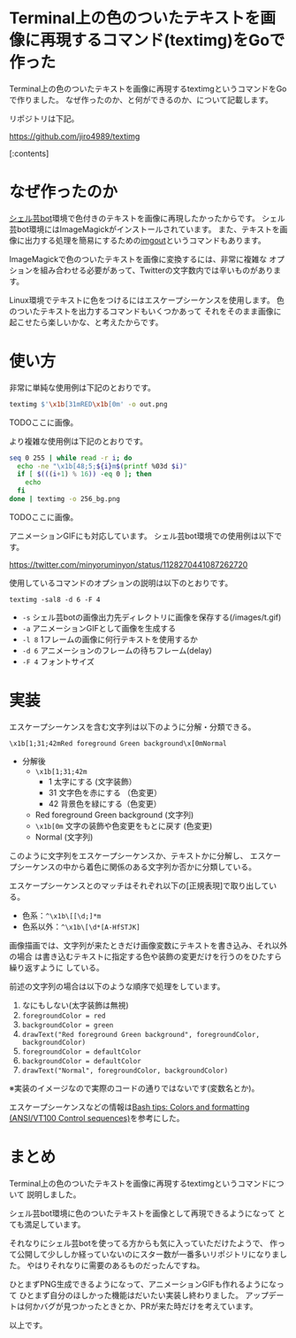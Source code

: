 Terminal上の色のついたテキストを画像に再現するコマンド(textimg)をGoで作った
===========================================================================

Terminal上の色のついたテキストを画像に再現するtextimgというコマンドをGoで作りました。
なぜ作ったのか、と何ができるのか、について記載します。

リポジトリは下記。

https://github.com/jiro4989/textimg

[:contents]

# なぜ作ったのか

[シェル芸bot](https://twitter.com/minyoruminyon)環境で色付きのテキストを画像に再現したかったからです。
シェル芸bot環境にはImageMagickがインストールされています。
また、テキストを画像に出力する処理を簡易にするための[imgout](https://github.com/ryuichiueda/ImageGeneratorForShBot/blob/master/imgout)というコマンドもあります。

ImageMagickで色のついたテキストを画像に変換するには、非常に複雑な
オプションを組み合わせる必要があって、Twitterの文字数内では辛いものがあります。

Linux環境でテキストに色をつけるにはエスケープシーケンスを使用します。
色のついたテキストを出力するコマンドもいくつかあって
それをそのまま画像に起こせたら楽しいかな、と考えたからです。

# 使い方

非常に単純な使用例は下記のとおりです。

```bash
textimg $'\x1b[31mRED\x1b[0m' -o out.png
```

TODOここに画像。

より複雑な使用例は下記のとおりです。

```bash
seq 0 255 | while read -r i; do
  echo -ne "\x1b[48;5;${i}m$(printf %03d $i)"
  if [ $(((i+1) % 16)) -eq 0 ]; then
    echo
  fi
done | textimg -o 256_bg.png
```

TODOここに画像。

アニメーションGIFにも対応しています。
シェル芸bot環境での使用例は以下です。

https://twitter.com/minyoruminyon/status/1128270441087262720

使用しているコマンドのオプションの説明は以下のとおりです。

`textimg -sal8 -d 6 -F 4`

- `-s` シェル芸botの画像出力先ディレクトリに画像を保存する(/images/t.gif)
- `-a` アニメーションGIFとして画像を生成する
- `-l 8` 1フレームの画像に何行テキストを使用するか
- `-d 6` アニメーションのフレームの待ちフレーム(delay)
- `-F 4` フォントサイズ

# 実装

エスケープシーケンスを含む文字列は以下のように分解・分類できる。

`\x1b[1;31;42mRed foreground Green background\x[0mNormal`

- 分解後
  - `\x1b[1;31;42m`
    - 1 太字にする (文字装飾）
    - 31 文字色を赤にする （色変更）
    - 42 背景色を緑にする（色変更）
  - Red foreground Green background (文字列)
  - `\x1b[0m` 文字の装飾や色変更をもとに戻す (色変更)
  - Normal (文字列)

このように文字列をエスケープシーケンスか、テキストかに分解し、
エスケープシーケンスの中から着色に関係のある文字列か否かに分類している。

エスケープシーケンスとのマッチはそれぞれ以下の[正規表現]で取り出している。

- 色系：`^\x1b\[[\d;]*m`
- 色系以外：`^\x1b\[\d*[A-HfSTJK]`

画像描画では、文字列が来たときだけ画像変数にテキストを書き込み、それ以外の場合
は書き込むテキストに指定する色や装飾の変更だけを行うのをひたすら繰り返すように
している。

前述の文字列の場合は以下のような順序で処理をしています。

1. なにもしない(太字装飾は無視)
1. `foregroundColor = red`
1. `backgroundColor = green`
1. `drawText("Red foreground Green background", foregroundColor, backgroundColor)`
1. `foregroundColor = defaultColor`
1. `backgroundColor = defaultColor`
1. `drawText("Normal", foregroundColor, backgroundColor)`

※実装のイメージなので実際のコードの通りではないです(変数名とか)。

エスケープシーケンスなどの情報は[Bash tips: Colors and formatting (ANSI/VT100 Control sequences)](https://misc.flogisoft.com/bash/tip_colors_and_formatting)を参考にした。

# まとめ

Terminal上の色のついたテキストを画像に再現するtextimgというコマンドについて
説明しました。

シェル芸bot環境に色のついたテキストを画像として再現できるようになって
とても満足しています。

それなりにシェル芸botを使ってる方からも気に入っていただけたようで、
作って公開して少ししか経っていないのにスター数が一番多いリポジトリになりました。
やはりそれなりに需要のあるものだったんですね。

ひとまずPNG生成できるようになって、アニメーションGIFも作れるようになって
ひとまず自分のほしかった機能はだいたい実装し終わりました。
アップデートは何かバグが見つかったときとか、PRが来た時だけを考えています。

以上です。

